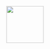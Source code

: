 <div id="header" align="center">
  <img src="[https://media.giphy.com/media/M9gbBd9nbDrOTu1Mqx/giphy.gif](https://media.giphy.com/media/v1.Y2lkPTc5MGI3NjExMjVxbHFwaWZzZ21iNTJvbzh2YjNrd3ZhdjJpamFwY29jcWZqNXJhcSZlcD12MV9pbnRlcm5hbF9naWZfYnlfaWQmY3Q9Zw/Ws6T5PN7wHv3cY8xy8/giphy.gif)https://media.giphy.com/media/v1.Y2lkPTc5MGI3NjExMjVxbHFwaWZzZ21iNTJvbzh2YjNrd3ZhdjJpamFwY29jcWZqNXJhcSZlcD12MV9pbnRlcm5hbF9naWZfYnlfaWQmY3Q9Zw/Ws6T5PN7wHv3cY8xy8/giphy.gif" width="100"/>
</div>
